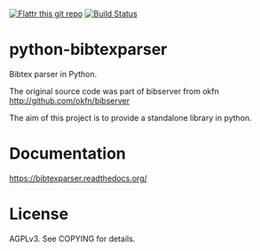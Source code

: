 [![Flattr this git repo](http://api.flattr.com/button/flattr-badge-large.png)](https://flattr.com/submit/auto?user_id=fboulogne&url=https://github.com/sciunto/python-bibtexparser&title=python-bibtexparser&language=&tags=github&category=software)
[![Build Status](https://secure.travis-ci.org/sciunto/python-bibtexparser.png)](http://travis-ci.org/sciunto/python-bibtexparser)

python-bibtexparser
===================

Bibtex parser in Python.

The original source code was part of bibserver from okfn
http://github.com/okfn/bibserver


The aim of this project is to provide a standalone library in python.

Documentation
=============

https://bibtexparser.readthedocs.org/

License
=======
AGPLv3. See COPYING for details.


